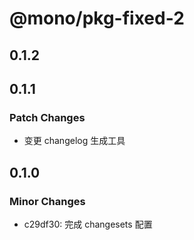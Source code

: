 # @mono/pkg-fixed-2

## 0.1.2

## 0.1.1

### Patch Changes

- 变更 changelog 生成工具

## 0.1.0

### Minor Changes

- c29df30: 完成 changesets 配置
